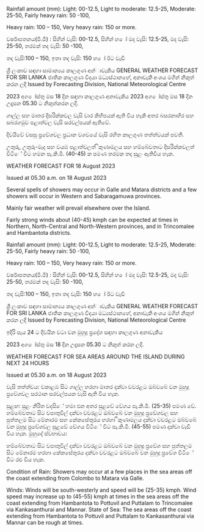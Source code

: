 Rainfall amount (mm): Light: 00-12.5, Light to moderate: 12.5-25, Moderate: 25-50, Fairly heavy rain: 50 -100,

Heavy rain: 100 – 150, Very heavy rain: 150 or more.

වර්ෂාපතනය(මි.මී) : සිහින් වැසි: 00-12.5, සිහින් හ ෝ මද වැසි: 12.5-25, මද වැසි: 25-50, තරමක් තද වැසි: 50 -100,

තද වැසි:100 – 150, ඉතා තද වැසි: 150 හ ෝ ඊට වැඩි

ශ්‍රී ලංකාව සඳහා සාමාන්‍යය කාලගුණ අන්‍ාවැකිය GENERAL WEATHER FORECAST FOR SRI LANKA ජාතික කාලගුණ විදයා මධ්‍යස්ථානහේ, අනාවැකි අංශය මගින් නිකුත් කරන ලදි Issued by Forecasting Division, National Meteorological Centre

2023 අග ෝස්තු මස 18 දින සඳහා කාලගුණ අනාවැකිය 2023 අග ෝස්තු මස 18 දින උදෑසන 05.30 ට නිකුත්කරන ලදි.

ගාල්ල සහ මාතර දිසරික්කවල වැසි වාර කිහිපයක් ඇති විය හැකි අතර බසරනාහිර සහ සබරගමුව පළාත්වල වැසි සරවල්පයක් ඇතිවේ.

දිවයිවේ වසසු ප්‍රවේශවල ප්‍රධාන වශවයේ වැසි රහිත කාලගුණ තත්ත්වයක් පවතී.

උතුරු, උතුරු-මැද සහ වයඹ පළාත්වලත් ිකුණාමලය සහ හම්බේවතාට දිසරික්කවලත් විටිේ විට හමන පැ.කි.මී. (40-45) ක පමණ තරමක තද සුළං ඇතිවිය හැක.

WEATHER FORECAST FOR 18 August 2023

Issued at 05.30 a.m. on 18 August 2023

Several spells of showers may occur in Galle and Matara districts and a few showers will occur in Western and Sabaragamuwa provinces.

Mainly fair weather will prevail elsewhere over the Island.

Fairly strong winds about (40-45) kmph can be expected at times in Northern, North-Central and North-Western provinces, and in Trincomalee and Hambantota districts.

Rainfall amount (mm): Light: 00-12.5, Light to moderate: 12.5-25, Moderate: 25-50, Fairly heavy rain: 50 -100,

Heavy rain: 100 – 150, Very heavy rain: 150 or more.

වර්ෂාපතනය(මි.මී) : සිහින් වැසි: 00-12.5, සිහින් හ ෝ මද වැසි: 12.5-25, මද වැසි: 25-50, තරමක් තද වැසි: 50 -100,

තද වැසි:100 – 150, ඉතා තද වැසි: 150 හ ෝ ඊට වැඩි

ශ්‍රී ලංකාව සඳහා සාමාන්‍යය කාලගුණ අන්‍ාවැකිය GENERAL WEATHER FORECAST FOR SRI LANKA ජාතික කාලගුණ විදයා මධ්‍යස්ථානහේ, අනාවැකි අංශය මගින් නිකුත් කරන ලදි Issued by Forecasting Division, National Meteorological Centre

ඉදිරි පැය 24 ට දිවයින වටා වන මුහුදු ප්‍රදේශ සඳහා කාලගුණ අනාවැකිය

2023 අග ෝස්තු මස 18 දින උදෑසන 05.30 ට නිකුත් කරන ලදි.

WEATHER FORECAST FOR SEA AREAS AROUND THE ISLAND DURING NEXT 24 HOURS

Issued at 05.30 a.m. on 18 August 2023

වැසි තත්ත්වය: වකාළඹ සිට ගාල්ල හරහා මාතර දක්වා වවරළට ඔබ්වබේ වන මුහුදු ප්‍රවේශවල සරථාන සරවල්පයක වැසි ඇති විය හැක.

සුළඟ: සුළං නිරිත වදසිේ හමා එන අතර සුළවේ වේගය පැ.කි.මී. (25-35) පමණ වේ. හම්බේවතාට සිට වපාතුවිල් දක්වා වවරළට ඔබ්වබේ වන මුහුදු ප්‍රවේශවල සහ පුත්තලම සිට මේනාරම සහ කේකසේතුරය හරහා ිකුණාමලය දක්වා වවරළට ඔබ්වබේ වන මුහුදු ප්‍රවේශවල සුළවේ වේගය විටිේ විට පැ.කි.මී. (45-55) පමණ දක්වා වැඩි විය හැක. මුහුදේ ස්වභාවය:

හම්බේවතාට සිට වපාතුවිල් දක්වා වවරළට ඔබ්වබේ වන මුහුදු ප්‍රවේශ සහ පුත්තලම සිට මේනාරම හරහා කේකසේතුරය දක්වා වවරළට ඔබ්වබේ වන මුහුදු ප්‍රවේශ විටිේ විට රළු විය හැක.

Condition of Rain: Showers may occur at a few places in the sea areas off the coast extending from Colombo to Matara via Galle.

Winds: Winds will be south-westerly and speed will be (25-35) kmph. Wind speed may increase up to (45-55) kmph at times in the sea areas off the coast extending from Hambantota to Pottuvil and Puttalam to Trincomalee via Kankasanthurai and Mannar. State of Sea: The sea areas off the coast extending from Hambantota to Pottuvil and Puttalam to Kankasanthurai via Mannar can be rough at times.